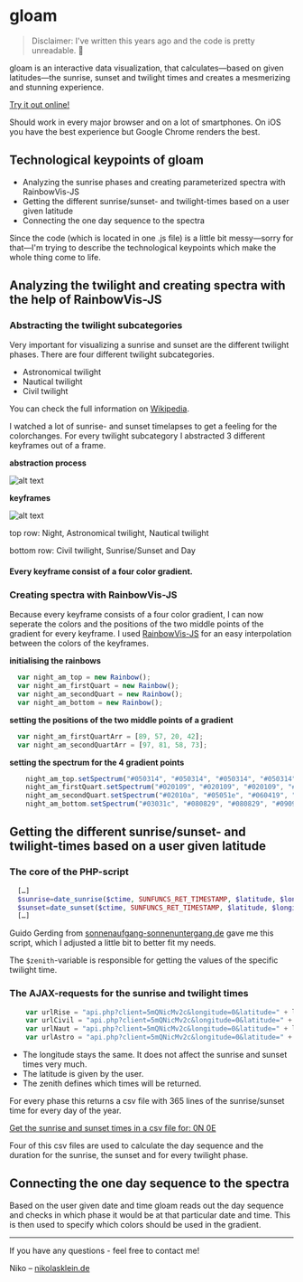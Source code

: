 gloam
==================

> Disclaimer: I've written this years ago and the code is pretty unreadable. 🍝

gloam is an interactive data visualization, that calculates—based on given latitudes—the sunrise, sunset and twilight times and creates a mesmerizing and stunning experience.

[Try it out online!](http://www.nikolasklein.de/gloam)

Should work in every major browser and on a lot of smartphones. On iOS you have the best experience but Google Chrome renders the best.



## Technological keypoints of gloam
- Analyzing the sunrise phases and creating parameterized spectra with RainbowVis-JS
- Getting the different sunrise/sunset- and twilight-times based on a user given latitude
- Connecting the one day sequence to the spectra

Since the code (which is located in one .js file) is a little bit messy—sorry for that—I'm trying to describe the technological keypoints which make the whole thing come to life.


## Analyzing the twilight and creating spectra with the help of RainbowVis-JS

### Abstracting the twilight subcategories
Very important for visualizing a sunrise and sunset are the different twilight phases. 
There are four different twilight subcategories.

- Astronomical twilight
- Nautical twilight
- Civil twilight

You can check the full information on [Wikipedia](http://en.wikipedia.org/wiki/Twilight).

I watched a lot of sunrise- and sunset timelapses to get a feeling for the colorchanges. For every twilight subcategory I abstracted 3 different keyframes out of a frame.


**abstraction process**

![alt text](http://nikolasklein.de/ideas/gloam/comparison.png "Abstraction of a frame")

**keyframes**

![alt text](http://nikolasklein.de/ideas/gloam/twilight.png "Keyframes for: Night, Astronomical twilight, Nautical twilight, Civil twilight, Sunrise/Sunset and Day")

top row: Night, Astronomical twilight, Nautical twilight

bottom row: Civil twilight, Sunrise/Sunset and Day


#### Every keyframe consist of a four color gradient.



### Creating spectra with RainbowVis-JS
 Because every keyframe consists of a four color gradient, I can now seperate the colors and the positions of the two middle points of the gradient for every keyframe. I used [RainbowVis-JS](https://github.com/anomal/RainbowVis-JS) for an easy interpolation between the colors of the keyframes.

**initialising the rainbows**
```javascript
  var night_am_top = new Rainbow();
  var night_am_firstQuart = new Rainbow();
  var night_am_secondQuart = new Rainbow();
  var night_am_bottom = new Rainbow();
```


**setting the positions of the two middle points of a gradient**  
```javascript
  var night_am_firstQuartArr = [89, 57, 20, 42];
  var night_am_secondQuartArr = [97, 81, 58, 73];
```


**setting the spectrum for the 4 gradient points**
```javascript
	night_am_top.setSpectrum("#050314", "#050314", "#050314", "#050314");
	night_am_firstQuart.setSpectrum("#020109", "#020109", "#020109", "#0a071b");
	night_am_secondQuart.setSpectrum("#02010a", "#05051e", "#060419", "#0b081d");
	night_am_bottom.setSpectrum("#03031c", "#080829", "#080829", "#09092c");
```


## Getting the different sunrise/sunset- and twilight-times based on a user given latitude
### The core of the PHP-script
```php
  […]
  $sunrise=date_sunrise($ctime, SUNFUNCS_RET_TIMESTAMP, $latitude, $longitude, $zenith);
  $sunset=date_sunset($ctime, SUNFUNCS_RET_TIMESTAMP, $latitude, $longitude, $zenith);
  […]
```
Guido Gerding from [sonnenaufgang-sonnenuntergang.de](http://www.sonnenaufgang-sonnenuntergang.de/) gave me this script, which I adjusted a little bit to better fit my needs.

The `$zenith`-variable is responsible for getting the values of the specific twilight time.


### The AJAX-requests for the sunrise and twilight times
```javascript
	var urlRise = "api.php?client=5mQNicMv2c&longitude=0&latitude=" + latitude + "&zenith=90.83333333333&year=2014&month=1&offsett=0&nodst=TRUE";
	var urlCivil = "api.php?client=5mQNicMv2c&longitude=0&latitude=" + latitude + "&zenith=96&year=2014&month=1&offsett=0&nodst=TRUE";
	var urlNaut = "api.php?client=5mQNicMv2c&longitude=0&latitude=" + latitude + "&zenith=102&year=2014&month=1&offsett=0&nodst=TRUE";
	var urlAstro = "api.php?client=5mQNicMv2c&longitude=0&latitude=" + latitude + "&zenith=108&year=2014&month=1&offsett=0&nodst=TRUE";
```
- The longitude stays the same. It does not affect the sunrise and sunset times very much.
- The latitude is given by the user.
- The zenith defines which times will be returned.

For every phase this returns a csv file with 365 lines of the sunrise/sunset time for every day of the year.

[Get the sunrise and sunset times in a csv file for: 0N 0E ](http://nikolasklein.de/gloam/api.php?client=5mQNicMv2c&longitude=0&latitude=0&zenith=90.933&year=2014&month=1&offsett=0&nodst=TRUE)

Four of this csv files are used to calculate the day sequence and the duration for the sunrise, the sunset and for every twilight phase.


## Connecting the one day sequence to the spectra

Based on the user given date and time gloam reads out the day sequence and checks in which phase it would be at that particular date and time. This is then used to specify which colors should be used in the gradient.


---


If you have any questions - feel free to contact me!

Niko – [nikolasklein.de](http://www.nikolasklein.de)
